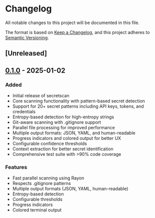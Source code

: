 # Changelog

All notable changes to this project will be documented in this file.

The format is based on [Keep a Changelog](https://keepachangelog.com/en/1.0.0/),
and this project adheres to [Semantic Versioning](https://semver.org/spec/v2.0.0.html).

## [Unreleased]

## [0.1.0] - 2025-01-02

### Added
- Initial release of secretscan
- Core scanning functionality with pattern-based secret detection
- Support for 20+ secret patterns including API keys, tokens, and credentials
- Entropy-based detection for high-entropy strings
- Git-aware scanning with .gitignore support
- Parallel file processing for improved performance
- Multiple output formats: JSON, YAML, and human-readable
- Progress indicators and colored output for better UX
- Configurable confidence thresholds
- Context extraction for better secret identification
- Comprehensive test suite with >90% code coverage

### Features
- Fast parallel scanning using Rayon
- Respects .gitignore patterns
- Multiple output formats (JSON, YAML, human-readable)
- Entropy-based detection
- Configurable thresholds
- Progress indicators
- Colored terminal output

[0.1.0]: https://github.com/yourusername/secretscan/releases/tag/v0.1.0